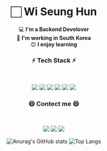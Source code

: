 <!--
**yeoonjae/yeoonjae** is a ✨ _special_ ✨ repository because its `README.md` (this file) appears on your GitHub profile.

Here are some ideas to get you started:

- 🔭 I’m currently working on ...
- 🌱 I’m currently learning ...
- 👯 I’m looking to collaborate on ...
- 🤔 I’m looking for help with ...
- 💬 Ask me about ...
- 📫 How to reach me: ...
- 😄 Pronouns: ...
- ⚡ Fun fact: ...
-->

<div align = 'center'>

# 🏻 **Wi Seung Hun**

 💻 **I'm a Backend Develover**    
 🎈 **I'm working in South Korea**
 <br> 😊 **I enjoy learning** 
 
 
<h3 align="center">⚡ Tech Stack ⚡</h3>
<br>
<p align="center">
<img src="https://img.shields.io/badge/JAVA-20c997?style=flat-square&logo=Java&logoColor=white"/> <img src="https://img.shields.io/badge/Javascript-yellow?style=flat-square&logo=Javascript&logoColor=white"/> <img src="https://img.shields.io/badge/Spring-green?style=flat-square&logo=Spring&logoColor=white"/> <img src="https://img.shields.io/badge/Oracle-red?style=flat-square&logo=Oracle&logoColor=white"/> <img src="https://img.shields.io/badge/CSS3-blue?style=flat-square&logo=CSS3&logoColor=white"/> <img src="https://img.shields.io/badge/HTML5-orange?style=flat-square&logo=HTML5&logoColor=white"/> 
</p>

<h3 align="center">😄 Contect me 😄</h3>
<br>
<p align="center">
<a href="https://seunghunwi.tistory.com" target="_blank"><img src="https://img.shields.io/badge/tistoty-blue?style=flat-square&logo=blogger&logoColor=white"/></a>  <a href="https://github.com/seunghunwi" target="_blank"><img src="https://img.shields.io/badge/github-black?style=flat-square&logo=github&logoColor=white"/></a> <a href="mailto:dnltmdgns159@gmail.com" target="_blank"><img src="https://img.shields.io/badge/Gmail-red?style=flat-square&logo=gmail&logoColor=white"/></a> 
</p>
 
![Anurag's GitHub stats](https://github-readme-stats.vercel.app/api?username=seunghunwi&&show_icons=true&theme=onedark)
![Top Langs](https://github-readme-stats.vercel.app/api/top-langs/?username=seunghunwi)
 
</div>
